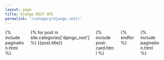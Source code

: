```yaml
---
layout: page
title: Django REST API
permalink: '/category/django_rest/'
---
```


<div class="columns is-multiline">
    <div class="column is-12">
        {% include pagination.html %}
    </div>
    {% for post in site.categories['django_rest'] %}
    {{post.title}}
    <div class="column is-12">
        {% include post-card.html %}
    </div>
    {% endfor %}
    <div class="column is-12">
            {% include pagination.html %}
    </div>
</div>